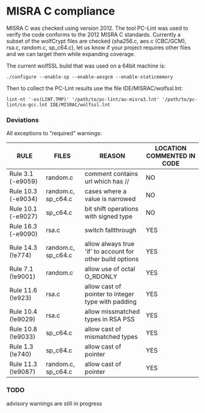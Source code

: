 # MISRA C compliance

MISRA C was checked using version 2012. The tool PC-Lint was used to verify the
code conforms to the 2012 MISRA C standards. Currently a subset of the wolfCrypt
files are checked (sha256.c, aes.c (CBC/GCM), rsa.c, random.c, sp_c64.c), let us
know if your project requires other files and we can target them while expanding
coverage.

The current wolfSSL build that was used on a 64bit machine is:

```
./configure --enable-sp --enable-aesgcm --enable-staticmemory
```

Then to collect the PC-Lint results use the file IDE/MISRAC/wolfssl.lnt:

```
lint-nt '-os(LINT.TMP)' '/path/to/pc-lint/au-misra3.lnt' '/path/to/pc-lint/co-gcc.lnt IDE/MISRAC/wolfssl.lnt
```


### Deviations

All exceptions to "required" warnings:

| RULE              | FILES              | REASON    | LOCATION COMMENTED IN CODE |
|-------------------|--------------------|-----------|----------------------------|
| Rule 3.1 (-e9059) | random.c           | comment contains url which has // | NO
| Rule 10.3 (-e9034)| random.c, sp_c64.c | cases where a value is narrowed | NO
| Rule 10.1 (-e9027)| sp_c64.c           | bit shift operations with signed type | NO
| Rule 16.3 (-e9090)| rsa.c              | switch fallthrough | YES
| Rule 14.3 (!e774) | random.c, sp_c64.c | allow always true 'if' to account for other build options | YES
| Rule 7.1 (!e9001) | random.c           | allow use of octal O_RDONLY | YES
| Rule 11.6 (!e923) | rsa.c              | allow cast of pointer to integer type with padding | YES
| Rule 10.4 (!e9029)| rsa.c              | allow missmatched types in RSA PSS | YES
| Rule 10.8 (!e9033)| sp_c64.c           | allow cast of mismatched types | YES
| Rule 1.3 (!e740)  | sp_c64.c           | allow cast of pointer | YES
| Rule 11.3 (!e9087)| random.c, sp_c64.c | allow cast of pointer | YES


### TODO

advisory warnings are still in progress
